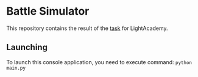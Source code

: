 # Battle Simulator
This repository contains the result of the [task](https://github.com/HolyDorus/LightAcademy_battle_simulator/blob/main/task.pdf) for LightAcademy.

## Launching
To launch this console application, you need to execute command: ```python main.py```
